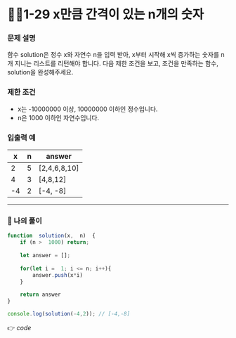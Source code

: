 # 👩‍💻1-29  x만큼 간격이 있는 n개의 숫자
### 문제 설명

함수 solution은 정수 x와 자연수 n을 입력 받아, x부터 시작해 x씩 증가하는 숫자를 n개 지니는 리스트를 리턴해야 합니다. 다음 제한 조건을 보고, 조건을 만족하는 함수, solution을 완성해주세요.

### 제한 조건

-   x는 -10000000 이상, 10000000 이하인 정수입니다.
-   n은 1000 이하인 자연수입니다.

### 입출력 예
|  x| n |answer |
|--|--|--|
| 2 | 5 |[2,4,6,8,10] |
| 4 | 3 |[4,8,12] |
|-4|2|[-4, -8]|

---
### 👤 나의 풀이
```js
function  solution(x,  n)  {
	if (n >  1000) return;
	
	let answer = [];
	
	for(let i =  1; i <= n; i++){
		answer.push(x*i)
	}
	
	return answer
}

console.log(solution(-4,2)); // [-4,-8]
```

👉 *code* 





